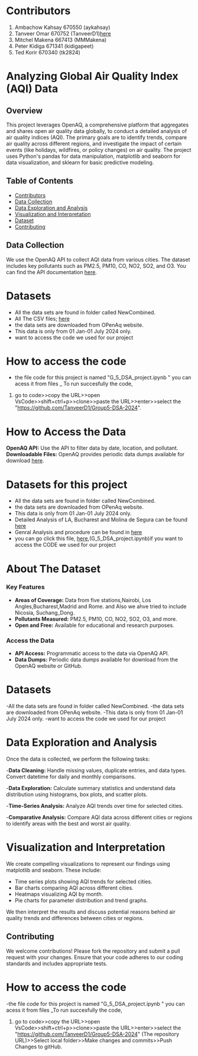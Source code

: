 
# Contributors
1. Ambachow Kahsay 670550 (aykahsay)
2. Tanveer Omar 670752 (TanveerD1)[here](https://github.com/TanveerD1/Group5-DSA-2024/tree/main/LA_Bucharest)
3. Mitchel Makena 667413 (MMMakena)
4. Peter Kidiga 671341 (kidigapeet)
5. Ted Korir 670340 (tk2824)



# Analyzing Global Air Quality Index (AQI) Data

## Overview

This project leverages OpenAQ, a comprehensive platform that aggregates and shares open air quality data globally, to conduct a detailed analysis of air quality indices (AQI). The primary goals are to identify trends, compare air quality across different regions, and investigate the impact of certain events (like holidays, wildfires, or policy changes) on air quality. The project uses Python's pandas for data manipulation, matplotlib and seaborn for data visualization, and sklearn for basic predictive modeling.


## Table of Contents
- [Contributors](#contributors)
- [Data Collection](#data-collection)
- [Data Exploration and Analysis](#data-exploration-and-analysis)
- [Visualization and Interpretation](#visualization-and-interpretation)
- [Dataset](#dataset)
- [Contributing](#contributing)


## Data Collection
We use the OpenAQ API to collect AQI data from various cities. The dataset includes key pollutants such as PM2.5, PM10, CO, NO2, SO2, and O3. You can find the API documentation [here](https://docs.openaq.org/).
# Datasets
- All the data sets are found in folder called NewCombined.
- All The CSV files; [here](https://github.com/TanveerD1/Group5-DSA-2024/tree/main/csvFiles)
- the data sets are downloaded from OPenAq website.
- This data is only from 01 Jan-01 July 2024 only.
- want to access the code we used for our project
# How to access the code
- the file code for this project is named  "G_5_DSA_project.ipynb " you can acess it from files
_ To run succesfully the code,

1. go to code>>copy the URL>>open VsCode>>shift+ctrl+p>>clone>>paste the URL>>enter>>select the "https://github.com/TanveerD1/Group5-DSA-2024".

# How to Access the Data

**OpenAQ API:** Use the API to filter data by date, location, and pollutant.
**Downloadable Files:** OpenAQ provides periodic data dumps available for download [here](https://openaq.org/#/download).
# Datasets for this project
- All the data sets are found in folder called NewCombined.
- the data sets are downloaded from OPenAq website.
- This data is only from 01 Jan-01 July 2024 only.
- Detailed Analysis of LA, Bucharest and Molina de Segura can be found [here](https://github.com/TanveerD1/Group5-DSA-2024/blob/main/Tanveer_Group_Compiled_.ipynb)
- Genral Analysis and procedure can be found in [here](https://github.com/TanveerD1/Group5-DSA-2024/blob/main/LA_Bucharest/README.md)
- you can go click this file, [here](https://github.com/TanveerD1/Group5-DSA-2024/blob/main/G_5_DSA_project.ipynb),(G_5_DSA_project.ipynb)if you want to access the CODE we used for our project
# About The Dataset
### Key Features
- **Areas of Coverage:** Data from five stations,Nairobi, Los Angles,Bucharest,Madrid and Rome. and Also we ahve tried to include Nicosia, Suchang_Dong.
- **Pollutants Measured:** PM2.5, PM10, CO, NO2, SO2, O3, and more.
- **Open and Free:** Available for educational and research purposes.

### Access the Data
- **API Access:** Programmatic access to the data via OpenAQ API.
- **Data Dumps:** Periodic data dumps available for download from the OpenAQ website or GitHub.
# Datasets
-All the data sets are found in folder called NewCombined.
-the data sets are downloaded from OPenAq website.
-This data is only from 01 Jan-01 July 2024 only.
-want to access the code we used for our project

# Data Exploration and Analysis

Once the data is collected, we perform the following tasks:

-**Data Cleaning:** Handle missing values, duplicate entries, and data types. Convert datetime for daily and monthly comparisons.

-**Data Exploration:** Calculate summary statistics and understand data distribution using histograms, box plots, and scatter plots.

-**Time-Series Analysis:** Analyze AQI trends over time for selected cities.

-**Comparative Analysis:** Compare AQI data across different cities or regions to identify areas with the best and worst air quality.
# Visualization and Interpretation

We create compelling visualizations to represent our findings using matplotlib and seaborn. These include:

- Time series plots showing AQI trends for selected cities.
- Bar charts comparing AQI across different cities.
- Heatmaps visualizing AQI by month.
- Pie charts for parameter distribution and trend graphs.

We then interpret the results and discuss potential reasons behind air quality trends and differences between cities or regions.
## Contributing

We welcome contributions! Please fork the repository and submit a pull request with your changes. Ensure that your code adheres to our coding 
standards and includes appropriate tests.
# How to access the code
-the file code for this project is named  "G_5_DSA_project.ipynb " you can acess it from files
_To run succesfully the code,
1. go to code>>copy the URL>>open VsCode>>shift+ctrl+p>>clone>>paste the URL>>enter>>select the "https://github.com/TanveerD1/Group5-DSA-2024" (The repository URL)>>Select local folder>>Make changes and commits>>Push Changes to gitHub.


    
